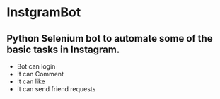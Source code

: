 # InstgramBot
## Python Selenium bot to automate some of the basic tasks in Instagram.
- Bot can login 
- It can Comment
- It can like
- It can send friend requests
